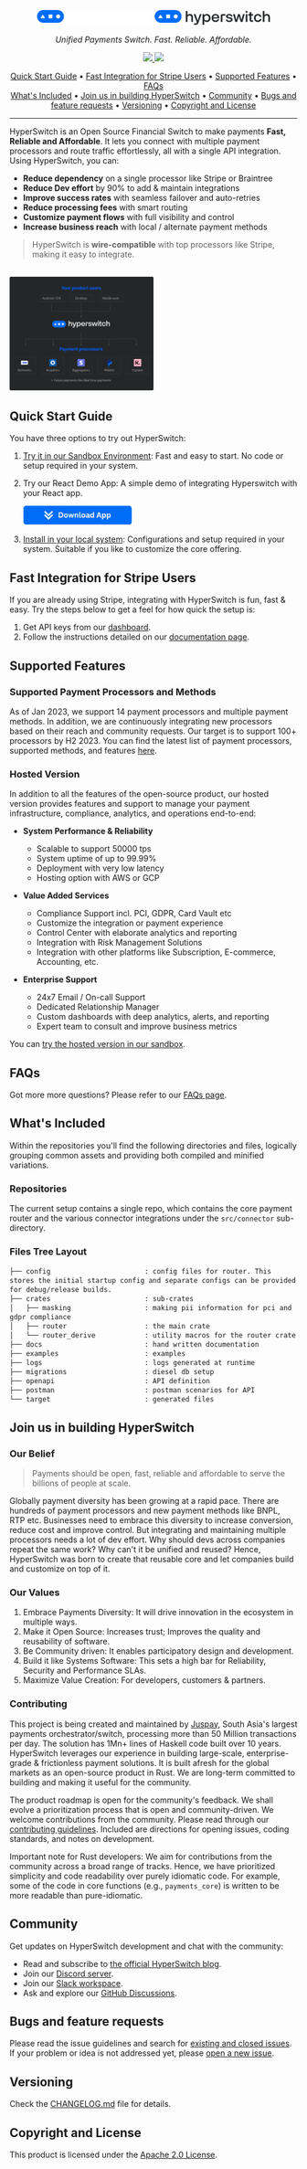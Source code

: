 <p align="center">
  <img src="./docs/imgs/hyperswitch-logo-dark.svg#gh-dark-mode-only" alt="HyperSwitch-Logo" width="40%" />
  <img src="./docs/imgs/hyperswitch-logo-light.svg#gh-light-mode-only" alt="HyperSwitch-Logo" width="40%" />
</p>

<p align="center">
<i>Unified Payments Switch. Fast. Reliable. Affordable.</i>
</p>

<p align="center">
  <a href="https://github.com/juspay/hyperswitch/actions?query=workflow%3ACI+branch%3Amain">
    <img src="https://github.com/juspay/hyperswitch/workflows/CI/badge.svg" />
  </a>
  <a href="https://github.com/juspay/hyperswitch/blob/main/LICENSE">
    <img src="https://img.shields.io/github/license/juspay/hyperswitch" />
  </a>
</p>

<p align="center">
  <a href="#quick-start-guide">Quick Start Guide</a> •
  <a href="#fast-integration-for-stripe-users">Fast Integration for Stripe Users</a> •
  <a href="#supported-features">Supported Features</a> •
  <a href="#faqs">FAQs</a>
  <br>
  <a href="#whats-included">What's Included</a> •
  <a href="#join-us-in-building-hyperswitch">Join us in building HyperSwitch</a> •
  <a href="#community">Community</a> •
  <a href="#bugs-and-feature-requests">Bugs and feature requests</a> •
  <a href="#versioning">Versioning</a> •
  <a href="#copyright-and-license">Copyright and License</a>
</p>
<hr>

HyperSwitch is an Open Source Financial Switch to make payments **Fast, Reliable
and Affordable**.
It lets you connect with multiple payment processors and route traffic
effortlessly, all with a single API integration.
Using HyperSwitch, you can:

- **Reduce dependency** on a single processor like Stripe or Braintree
- **Reduce Dev effort** by 90% to add & maintain integrations
- **Improve success rates** with seamless failover and auto-retries
- **Reduce processing fees** with smart routing
- **Customize payment flows** with full visibility and control
- **Increase business reach** with local / alternate payment methods

> HyperSwitch is **wire-compatible** with top processors like Stripe, making it
> easy to integrate.

<br>
<img src="./docs/imgs/hyperswitch-product.png" alt="HyperSwitch-Product" width="50%" />

## Quick Start Guide

You have three options to try out HyperSwitch:

1. [Try it in our Sandbox Environment](/docs/try_sandbox.md): Fast and easy to
   start.
   No code or setup required in your system.
2. Try our React Demo App: A simple demo of integrating Hyperswitch with your
   React app.

   <a href="https://github.com/aashu331998/hyperswitch-react-demo-app/archive/refs/heads/main.zip">
   <img src= "./docs/imgs/download-button.png" alt="Download Now" width="190rem" />
   </a>

3. [Install in your local system](/docs/try_local_system.md): Configurations and
   setup required in your system.
   Suitable if you like to customize the core offering.

## Fast Integration for Stripe Users

If you are already using Stripe, integrating with HyperSwitch is fun, fast &
easy.
Try the steps below to get a feel for how quick the setup is:

1. Get API keys from our [dashboard].
2. Follow the instructions detailed on our
   [documentation page][migrate-from-stripe].

[dashboard]: https://app.hyperswitch.io/
[migrate-from-stripe]: https://hyperswitch.io/docs/migrateFromStripe

## Supported Features

### Supported Payment Processors and Methods

As of Jan 2023, we support 14 payment processors and multiple payment methods.
In addition, we are continuously integrating new processors based on their reach
and community requests.
Our target is to support 100+ processors by H2 2023.
You can find the latest list of payment processors, supported methods, and
features
[here][supported-connectors-and-features].

[supported-connectors-and-features]: https://docs.google.com/spreadsheets/d/e/2PACX-1vQWHLza9m5iO4Ol-tEBx22_Nnq8Mb3ISCWI53nrinIGLK8eHYmHGnvXFXUXEut8AFyGyI9DipsYaBLG/pubhtml?gid=0&single=true

### Hosted Version

In addition to all the features of the open-source product, our hosted version
provides features and support to manage your payment infrastructure, compliance,
analytics, and operations end-to-end:

- **System Performance & Reliability**

  - Scalable to support 50000 tps
  - System uptime of up to 99.99%
  - Deployment with very low latency
  - Hosting option with AWS or GCP

- **Value Added Services**

  - Compliance Support incl. PCI, GDPR, Card Vault etc
  - Customize the integration or payment experience
  - Control Center with elaborate analytics and reporting
  - Integration with Risk Management Solutions
  - Integration with other platforms like Subscription, E-commerce, Accounting,
    etc.

- **Enterprise Support**

  - 24x7 Email / On-call Support
  - Dedicated Relationship Manager
  - Custom dashboards with deep analytics, alerts, and reporting
  - Expert team to consult and improve business metrics

You can [try the hosted version in our sandbox][dashboard].

## FAQs

Got more more questions?
Please refer to our [FAQs page][faqs].

[faqs]: https://hyperswitch.io/docs/websiteFAQ

<!--
## Documentation

Please refer to the following documentation pages:

- Getting Started Guide [Link]
- API Reference [Link]
- Payments Fundamentals [Link]
- Installation Support [Link]
- Router Architecture [Link]
 -->

## What's Included

Within the repositories you'll find the following directories and files,
logically grouping common assets and providing both compiled and minified
variations.

### Repositories

The current setup contains a single repo, which contains the core payment router
and the various connector integrations under the `src/connector` sub-directory.

<!-- ### Sub-Crates -->

<!--
| Crate | Stability | Master | Docs | Example |
|--------|-----------|-------|:----:|:------:|
| [masking](./crates/masking) | [![experimental](https://raster.shields.io/static/v1?label=&message=experimental&color=orange)](https://github.com/emersion/stability-badges#experimental) | [![Health](https://raster.shields.io/static/v1?label=&message=unknown&color=333)]() | [![docs.rs](https://raster.shields.io/static/v1?label=&message=docs&color=eee)](https://docs.rs/masking) | [![Open in Gitpod](https://raster.shields.io/static/v1?label=&message=try%20online&color=eee)]() |
| [router](./crates/router) | [![experimental](https://raster.shields.io/static/v1?label=&message=experimental&color=orange)](https://github.com/emersion/stability-badges#experimental) | [![Health](https://raster.shields.io/static/v1?label=&message=unknown&color=333)]() | [![docs.rs](https://raster.shields.io/static/v1?label=&message=docs&color=eee)](https://docs.rs/router) | [![Open in Gitpod](https://raster.shields.io/static/v1?label=&message=try%20online&color=eee)]() |
-->

### Files Tree Layout

<!-- FIXME: this table should either be generated by a script or smoke test
should be introduced checking it agrees with actual structure -->

```text
├── config                       : config files for router. This stores the initial startup config and separate configs can be provided for debug/release builds.
├── crates                       : sub-crates
│   ├── masking                  : making pii information for pci and gdpr compliance
│   ├── router                   : the main crate
│   └── router_derive            : utility macros for the router crate
├── docs                         : hand written documentation
├── examples                     : examples
├── logs                         : logs generated at runtime
├── migrations                   : diesel db setup
├── openapi                      : API definition
├── postman                      : postman scenarios for API
└── target                       : generated files
```

## Join us in building HyperSwitch

### Our Belief

> Payments should be open, fast, reliable and affordable to serve
> the billions of people at scale.

<!--
HyperSwitch would allow everyone to quickly customize and set up an open payment
switch, while giving a unified experience to your users, abstracting away the
ever shifting payments landscape.

The HyperSwitch journey starts with a payment orchestrator.
It was born from our struggle to understand and integrate various payment
options/payment processors/networks and banks, with varying degrees of
documentation and inconsistent API semantics. -->

Globally payment diversity has been growing at a rapid pace.
There are hundreds of payment processors and new payment methods like BNPL,
RTP etc.
Businesses need to embrace this diversity to increase conversion, reduce cost
and improve control.
But integrating and maintaining multiple processors needs a lot of dev effort.
Why should devs across companies repeat the same work?
Why can't it be unified and reused? Hence, HyperSwitch was born to create that
reusable core and let companies build and customize on top of it.

### Our Values

1. Embrace Payments Diversity: It will drive innovation in the ecosystem in
   multiple ways.
2. Make it Open Source: Increases trust; Improves the quality and reusability of
   software.
3. Be Community driven: It enables participatory design and development.
4. Build it like Systems Software: This sets a high bar for Reliability,
   Security and Performance SLAs.
5. Maximize Value Creation: For developers, customers & partners.

### Contributing

This project is being created and maintained by [Juspay](https://juspay.in),
South Asia's largest payments orchestrator/switch, processing more than 50
Million transactions per day. The solution has 1Mn+ lines of Haskell code built
over 10 years.
HyperSwitch leverages our experience in building large-scale, enterprise-grade &
frictionless payment solutions.
It is built afresh for the global markets as an open-source product in Rust.
We are long-term committed to building and making it useful for the community.

The product roadmap is open for the community's feedback.
We shall evolve a prioritization process that is open and community-driven.
We welcome contributions from the community. Please read through our
[contributing guidelines](/docs/CONTRIBUTING.md).
Included are directions for opening issues, coding standards, and notes on
development.

Important note for Rust developers: We aim for contributions from the community
across a broad range of tracks. Hence, we have prioritized simplicity and code
readability over purely idiomatic code. For example, some of the code in core
functions (e.g., `payments_core`) is written to be more readable than
pure-idiomatic.

## Community

Get updates on HyperSwitch development and chat with the community:

- Read and subscribe to [the official HyperSwitch blog][blog].
- Join our [Discord server][discord].
- Join our [Slack workspace][slack].
- Ask and explore our [GitHub Discussions][github-discussions].

[blog]: https://blog.hyperswitch.io
[discord]: https://discord.gg/wJZ7DVW8mm
[slack]: https://join.slack.com/t/hyperswitch-io/shared_invite/zt-1k6cz4lee-SAJzhz6bjmpp4jZCDOtOIg
[github-discussions]: https://github.com/juspay/hyperswitch/discussions

## Bugs and feature requests

Please read the issue guidelines and search for [existing and closed issues].
If your problem or idea is not addressed yet, please [open a new issue].

[existing and closed issues]: https://github.com/juspay/hyperswitch/issues
[open a new issue]: https://github.com/juspay/hyperswitch/issues/new/choose

## Versioning

Check the [CHANGELOG.md](./CHANGELOG.md) file for details.

## Copyright and License

This product is licensed under the [Apache 2.0 License](LICENSE).
